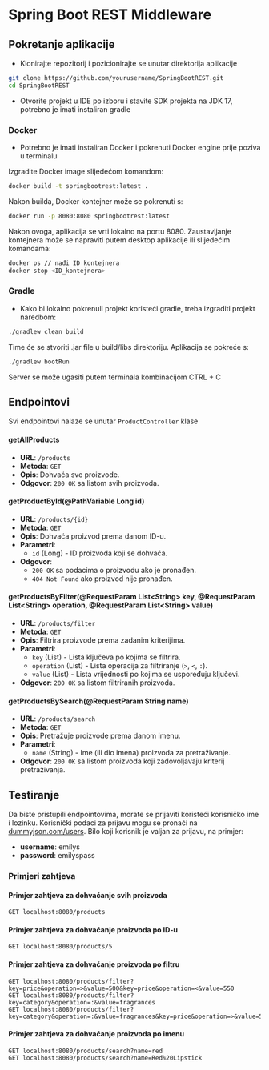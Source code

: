 # Spring Boot REST Middleware

## Pokretanje aplikacije

- Klonirajte repozitorij i pozicionirajte se unutar direktorija aplikacije
```sh
git clone https://github.com/yourusername/SpringBootREST.git
cd SpringBootREST
```
- Otvorite projekt u IDE po izboru i stavite SDK projekta na JDK 17, potrebno je imati instaliran gradle

### **Docker** 
- Potrebno je imati instaliran Docker i pokrenuti Docker engine prije poziva u terminalu

Izgradite Docker image slijedećom komandom:
```sh
docker build -t springbootrest:latest .
```
Nakon builda, Docker kontejner može se pokrenuti s:
```sh
docker run -p 8080:8080 springbootrest:latest
```
Nakon ovoga, aplikacija se vrti lokalno na portu 8080. Zaustavljanje kontejnera može se napraviti putem desktop aplikacije ili slijedećim komandama:
```sh
docker ps // nađi ID kontejnera
docker stop <ID_kontejnera>
```

### **Gradle** 
- Kako bi lokalno pokrenuli projekt koristeći gradle, treba izgraditi projekt naredbom:
```sh
./gradlew clean build
```
Time će se stvoriti .jar file u build/libs direktoriju. Aplikacija se pokreće s:
```sh
./gradlew bootRun
```
Server se može ugasiti putem terminala kombinacijom CTRL + C


## Endpointovi
Svi endpointovi nalaze se unutar `ProductController` klase
#### getAllProducts
- **URL**: `/products`
- **Metoda**: `GET`
- **Opis**: Dohvaća sve proizvode.
- **Odgovor**: `200 OK` sa listom svih proizvoda.

#### getProductById(@PathVariable Long id)
- **URL**: `/products/{id}`
- **Metoda**: `GET`
- **Opis**: Dohvaća proizvod prema danom ID-u.
- **Parametri**:
  - `id` (Long) - ID proizvoda koji se dohvaća.
- **Odgovor**: 
  - `200 OK` sa podacima o proizvodu ako je pronađen.
  - `404 Not Found` ako proizvod nije pronađen.

#### getProductsByFilter(@RequestParam List\<String> key, @RequestParam List\<String> operation, @RequestParam List\<String> value)
- **URL**: `/products/filter`
- **Metoda**: `GET`
- **Opis**: Filtrira proizvode prema zadanim kriterijima.
- **Parametri**:
  - `key` (List<String>) - Lista ključeva po kojima se filtrira.
  - `operation` (List<String>) - Lista operacija za filtriranje (`>`, `<`, `:`).
  - `value` (List<String>) - Lista vrijednosti po kojima se uspoređuju ključevi.
- **Odgovor**: `200 OK` sa listom filtriranih proizvoda.

#### getProductsBySearch(@RequestParam String name)
- **URL**: `/products/search`
- **Metoda**: `GET`
- **Opis**: Pretražuje proizvode prema danom imenu.
- **Parametri**:
  - `name` (String) - Ime (ili dio imena) proizvoda za pretraživanje.
- **Odgovor**: `200 OK` sa listom proizvoda koji zadovoljavaju kriterij pretraživanja.


## Testiranje
Da biste pristupili endpointovima, morate se prijaviti koristeći korisničko ime i lozinku. Korisnički podaci za prijavu mogu se pronaći na [dummyjson.com/users](https://dummyjson.com/users). Bilo koji korisnik je valjan za prijavu, na primjer:

- **username**: emilys
- **password**: emilyspass

### Primjeri zahtjeva

#### Primjer zahtjeva za dohvaćanje svih proizvoda
```http
GET localhost:8080/products
```

#### Primjer zahtjeva za dohvaćanje proizvoda po ID-u
```http
GET localhost:8080/products/5
```

#### Primjer zahtjeva za dohvaćanje proizvoda po filtru
```http
GET localhost:8080/products/filter?key=price&operation=>&value=500&key=price&operation=<&value=550
GET localhost:8080/products/filter?key=category&operation=:&value=fragrances
GET localhost:8080/products/filter?key=category&operation=:&value=fragrances&key=price&operation=>&value=50
```

#### Primjer zahtjeva za dohvaćanje proizvoda po imenu
```http
GET localhost:8080/products/search?name=red
GET localhost:8080/products/search?name=Red%20Lipstick



